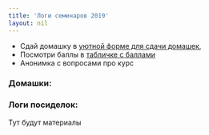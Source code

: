 ```yaml
---
title: 'Логи семинаров 2019'
layout: nil
---
```


* Сдай домашку в [уютной форме для сдачи домашек]( ),  
* Посмотри баллы в [табличке с баллами]( )
* Анонимка с вопросами про курс

### Домашки:

### Логи посиделок:

Тут будут материалы
